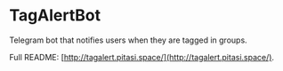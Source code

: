 # TagAlertBot
Telegram bot that notifies users when they are tagged in groups.

Full README: [http://tagalert.pitasi.space/](http://tagalert.pitasi.space/).
